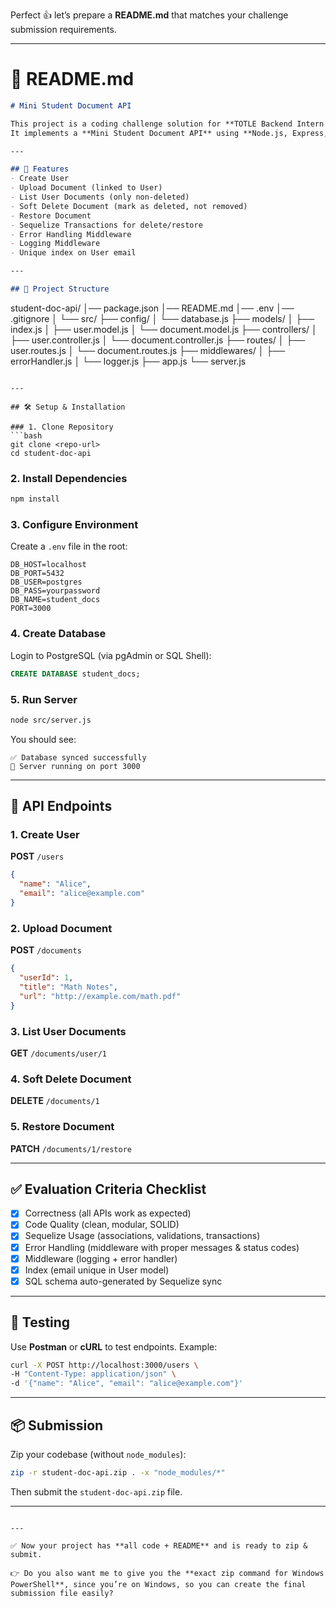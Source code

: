 Perfect 👍 let’s prepare a **README.md** that matches your challenge submission requirements.

---

# 📄 README.md

```markdown
# Mini Student Document API

This project is a coding challenge solution for **TOTLE Backend Intern — Round 2**.  
It implements a **Mini Student Document API** using **Node.js, Express, Sequelize, and PostgreSQL**.  

---

## 🚀 Features
- Create User
- Upload Document (linked to User)
- List User Documents (only non-deleted)
- Soft Delete Document (mark as deleted, not removed)
- Restore Document
- Sequelize Transactions for delete/restore
- Error Handling Middleware
- Logging Middleware
- Unique index on User email

---

## 📂 Project Structure
```

student-doc-api/
│── package.json
│── README.md
│── .env
│── .gitignore
│
└── src/
├── config/
│   └── database.js
├── models/
│   ├── index.js
│   ├── user.model.js
│   └── document.model.js
├── controllers/
│   ├── user.controller.js
│   └── document.controller.js
├── routes/
│   ├── user.routes.js
│   └── document.routes.js
├── middlewares/
│   ├── errorHandler.js
│   └── logger.js
├── app.js
└── server.js

````

---

## 🛠️ Setup & Installation

### 1. Clone Repository
```bash
git clone <repo-url>
cd student-doc-api
````

### 2. Install Dependencies

```bash
npm install
```

### 3. Configure Environment

Create a `.env` file in the root:

```env
DB_HOST=localhost
DB_PORT=5432
DB_USER=postgres
DB_PASS=yourpassword
DB_NAME=student_docs
PORT=3000
```

### 4. Create Database

Login to PostgreSQL (via pgAdmin or SQL Shell):

```sql
CREATE DATABASE student_docs;
```

### 5. Run Server

```bash
node src/server.js
```

You should see:

```
✅ Database synced successfully
🚀 Server running on port 3000
```

---

## 📌 API Endpoints

### 1. Create User

**POST** `/users`

```json
{
  "name": "Alice",
  "email": "alice@example.com"
}
```

### 2. Upload Document

**POST** `/documents`

```json
{
  "userId": 1,
  "title": "Math Notes",
  "url": "http://example.com/math.pdf"
}
```

### 3. List User Documents

**GET** `/documents/user/1`

### 4. Soft Delete Document

**DELETE** `/documents/1`

### 5. Restore Document

**PATCH** `/documents/1/restore`

---

## ✅ Evaluation Criteria Checklist

* [x] Correctness (all APIs work as expected)
* [x] Code Quality (clean, modular, SOLID)
* [x] Sequelize Usage (associations, validations, transactions)
* [x] Error Handling (middleware with proper messages & status codes)
* [x] Middleware (logging + error handler)
* [x] Index (email unique in User model)
* [x] SQL schema auto-generated by Sequelize sync

---

## 🧪 Testing

Use **Postman** or **cURL** to test endpoints.
Example:

```bash
curl -X POST http://localhost:3000/users \
-H "Content-Type: application/json" \
-d '{"name": "Alice", "email": "alice@example.com"}'
```

---

## 📦 Submission

Zip your codebase (without `node_modules`):

```bash
zip -r student-doc-api.zip . -x "node_modules/*"
```

Then submit the `student-doc-api.zip` file.

---

```

---

✅ Now your project has **all code + README** and is ready to zip & submit.  

👉 Do you also want me to give you the **exact zip command for Windows PowerShell**, since you’re on Windows, so you can create the final submission file easily?
```
